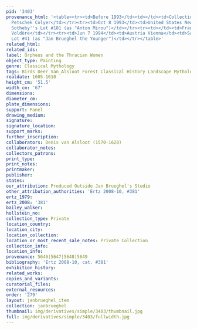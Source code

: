 ```yaml
---
pid: '3403'
provenance_html: '<table><tr><td>Before 1993</td><td></td><td>Collection of Carla
  Petschek Colyer</td></tr><tr><td>Oct 8 1993</td><td>United States New York NY</td><td>Sale
  Sotheby''s Lot #181 (as "Anton Mirou")</td></tr><tr><td></td><td>France Paris</td><td>Galerie
  Voldère</td></tr><tr><td>Jun 7 1994</td><td>Austria Vienna</td><td>Sale Dorotheum
  Lot #41 (as "Jan Brueghel the Younger")</td></tr></table>'
related_html:
related_ids:
label: Orpheus and the Thracian Women
object_type: Painting
genre: Classical Mythology
tags: Birds Deer Van_Alsloot Forest Classical History Landscape Mythological
realdate: 1605-1610
height_cm: '51.5'
width_cm: '67'
dimensions:
diameter_cm:
plate_dimensions:
support: Panel
drawing_medium:
signature:
signature_location:
support_marks:
further_inscription:
collaborators: Denis van Alsloot (1570-1628)
collaborator_notes:
collectors_patrons:
print_type:
print_notes:
printmaker:
publisher:
states:
our_attribution: Produced Outside Jan Brueghel's Studio
other_attribution_authorities: 'Ertz 2008-10, #381'
ertz_1979:
ertz_2008: '381'
bailey_walker:
hollstein_no:
collection_type: Private
location_country:
location_city:
location_collection:
location_or_most_recent_sale_notes: Private Collection
collection_info:
location_info:
provenance: 5646|5647|5648|5649
bibliography: 'Ertz 2008-10, cat. #381'
exhibition_history:
related_works:
copies_and_variants:
curatorial_files:
external_resources:
order: '279'
layout: janbrueghel_item
collection: janbrueghel
thumbnail: img/derivatives/simple/3403/thumbnail.jpg
full: img/derivatives/simple/3403/fullwidth.jpg
---
```

